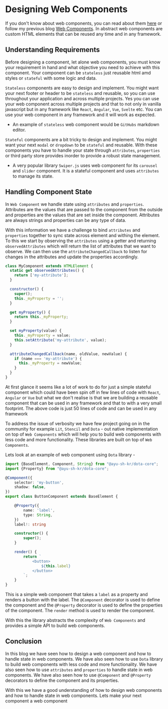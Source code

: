 # Designing Web Components
If you don't know about web components, you can read about them [here](https://developer.mozilla.org/en-US/docs/Web/Web_Components) or follow my previous
blog [Web Components](/blogs/content?blog=tutorials/Web-Component.md). In abstract
web components are custom HTML elements that can be reused any time and in any framework.

## Understanding Requirements
Before designing a component, let alone web components, you must know your requirement in hand and what
objective you need to achieve with this component. Your component can be `stateless` just reusable html amd styles
or `stateful` with some logic and data.

`Stateless` components are easy to design and implement. You might want your next footer or header to be 
`stateless` and reusable, so you can use throughout your application and across multiple projects. Yes you can
use your web component across multiple projects and that to not only in vanilla javascript but in any framework like
`React`, `Angular`, `Vue`, `Svelte` etc. You can use your web component in any framework and it will work as expected.

- An example of `stateless` web component would be `GitHubs` markdown editor.

`Stateful` components are a bit tricky to design and implement. You might want your next `modal` or `dropdown` to be
`stateful` and reusable. With these components you have to handle your state through `attributes`, `properties` or
third party store provides inorder to provide a robust state management.

- A very popular library `Swiper.js` uses web component for its `carousel` and `slider` component. It is a stateful component and uses `attributes` to manage its state.


## Handling Component State
In `Web Component` we handle state using `attributes` and `properties`. Attributes are the values that are passed to the component from the outside
and properties are the values that are set inside the component. Attributes are always strings and properties can be any type of data.

With this information we have a challenge to bind `attributes` and `properties` together to sync state
across element and withing the element. To this we start by observing the `attributes` using a getter and returning `observedAttributes` which will return the list of 
attributes that we want to observe. We can then use the `attributeChangedCallback` to listen for changes in the attributes and update the properties accordingly.

```javascript
class MyComponent extends HTMLElement {
  static get observedAttributes() {
    return ['my-attribute'];
  }

  constructor() {
    super();
    this._myProperty = '';
  }

  get myProperty() {
    return this._myProperty;
  }

  set myProperty(value) {
    this._myProperty = value;
    this.setAttribute('my-attribute', value);
  }

  attributeChangedCallback(name, oldValue, newValue) {
    if (name === 'my-attribute') {
      this._myProperty = newValue;
    }
  }
}
```


At first glance it seems like a lot of work to do for just a simple stateful component
which could have been spin off in few lines of code with `React`, `Angular` or `Vue` but 
what we don't realise is that we are building a reusable component that can be used in any framework
and that to with a very small footprint. The above code is just 50 lines of code and can be used in any framework

To address the issue of verbosity we have few project going on in the community for example
`Lit`, `Stencil` and `Dota` - out native implementation on top of `Web Components` which will help you to build
web components with less code and more functionality. These libraries are built on top of `Web Components`.

Lets look at an example of web component using `Dota` library -

```typescript
import {BaseElement, Component, String} from "@ayu-sh-kr/dota-core";
import {Property} from "@ayu-sh-kr/dota-core";

@Component({
    selector: 'my-button',
    shadow: false,
})
export class ButtonComponent extends BaseElement {

    @Property({
        name: 'label',
        type: String,
    })
    label!: string

    constructor() {
        super();
    }

    render() {
        return `
            <button>
                ${this.label}
            </button>
        `;
    }
}
```

This is a simple web component that takes a `label` as a property and renders a button with the label. 
The `@Component` decorator is used to define the component and the `@Property` decorator is used to define the properties of the component. 
The `render` method is used to render the component.

With this the library abstracts the complexity of `Web Components` and provides a simple API to build web components.

## Conclusion
In this blog we have seen how to design a web component and how to handle state in web components.
We have also seen how to use `Dota` library to build web components with less code and more functionality.
We have also seen how to use `attributes` and `properties` to handle state in web components.
We have also seen how to use `@Component` and `@Property` decorators to define the component and its properties.

With this we have a good understanding of how to design web components and how to handle state in web components.
Lets make your next component a web component